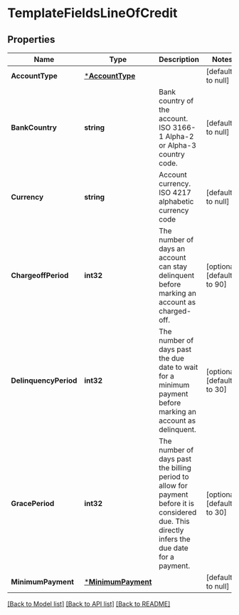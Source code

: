 # TemplateFieldsLineOfCredit

## Properties
Name | Type | Description | Notes
------------ | ------------- | ------------- | -------------
**AccountType** | [***AccountType**](account_type.md) |  | [default to null]
**BankCountry** | **string** | Bank country of the account. ISO 3166-1 Alpha-2 or Alpha-3 country code. | [default to null]
**Currency** | **string** | Account currency. ISO 4217 alphabetic currency code | [default to null]
**ChargeoffPeriod** | **int32** | The number of days an account can stay delinquent before marking an account as charged-off.  | [optional] [default to 90]
**DelinquencyPeriod** | **int32** | The number of days past the due date to wait for a minimum payment before marking an account as delinquent.  | [optional] [default to 30]
**GracePeriod** | **int32** | The number of days past the billing period to allow for payment before it is considered due. This directly infers the due date for a payment.  | [optional] [default to 30]
**MinimumPayment** | [***MinimumPayment**](minimum_payment.md) |  | [default to null]

[[Back to Model list]](../README.md#documentation-for-models) [[Back to API list]](../README.md#documentation-for-api-endpoints) [[Back to README]](../README.md)


